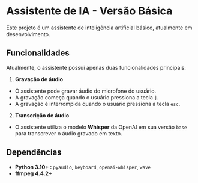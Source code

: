 # Assistente de IA - Versão Básica

Este projeto é um assistente de inteligência artificial básico, atualmente em desenvolvimento.

## Funcionalidades
Atualmente, o assistente possui apenas duas funcionalidades principais:
1. <strong>Gravação de áudio</strong>
 - O assistente pode gravar áudio do microfone do usuário.
 - A gravação começa quando o usuário pressiona a tecla `]`.
 - A gravação é interrompida quando o usuário pressiona a tecla `esc`.
2. <strong>Transcrição de áudio</strong>
 - O assistente utiliza o modelo <strong>Whisper</strong> da OpenAI em sua versão `base` para transcrever o áudio gravado em texto.

## Dependências
- <strong>Python 3.10+ : </strong> `pyaudio`, `keyboard`, `openai-whisper`, `wave`
- <strong>ffmpeg 4.4.2+</strong>
